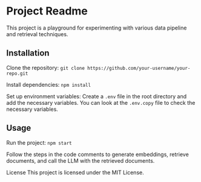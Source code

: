 # Project Readme

This project is a playground for experimenting with various data pipeline and retrieval techniques.

## Installation

Clone the repository: `git clone https://github.com/your-username/your-repo.git`

Install dependencies: `npm install`

Set up environment variables: Create a `.env` file in the root directory and add the necessary variables.
You can look at the `.env.copy` file to check the necessary variables.

## Usage

Run the project: `npm start`

Follow the steps in the code comments to generate embeddings, retrieve documents, and call the LLM with the retrieved documents.

License
This project is licensed under the MIT License.
